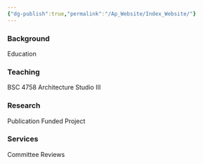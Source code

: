 ```yaml
---
{"dg-publish":true,"permalink":"/Ap_Website/Index_Website/"}
---
```


### Background
Education
### Teaching
BSC 4758 Architecture Studio III
### Research
Publication
Funded Project
### Services
Committee
Reviews
